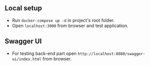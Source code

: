 ## Local setup
- Run `docker-compose up -d` in project's root folder.
- Open `localhost:3000` from browser and test application.

## Swagger UI
- For testing back-end part open `http://localhost:8080/swagger-ui/index.html` from browser.